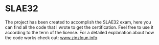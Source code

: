 # SLAE32
The project has been created to accomplish the SLAE32 exam, here you can find all the code that I wrote to get the certification. Feel free to use it according to the term of the license.
For a detailed explanation about how the code works check out: www.zinzloun.info
